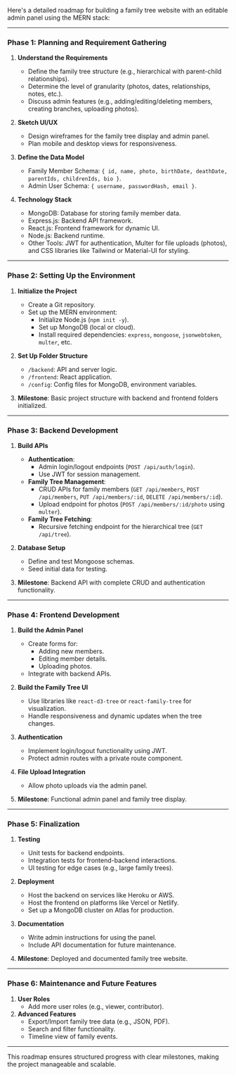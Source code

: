 Here's a detailed roadmap for building a family tree website with an editable admin panel using the MERN stack:

---

### **Phase 1: Planning and Requirement Gathering**
1. **Understand the Requirements**
   - Define the family tree structure (e.g., hierarchical with parent-child relationships).
   - Determine the level of granularity (photos, dates, relationships, notes, etc.).
   - Discuss admin features (e.g., adding/editing/deleting members, creating branches, uploading photos).

2. **Sketch UI/UX**
   - Design wireframes for the family tree display and admin panel.
   - Plan mobile and desktop views for responsiveness.

3. **Define the Data Model**
   - Family Member Schema: `{ id, name, photo, birthDate, deathDate, parentIds, childrenIds, bio }`.
   - Admin User Schema: `{ username, passwordHash, email }`.

4. **Technology Stack**
   - MongoDB: Database for storing family member data.
   - Express.js: Backend API framework.
   - React.js: Frontend framework for dynamic UI.
   - Node.js: Backend runtime.
   - Other Tools: JWT for authentication, Multer for file uploads (photos), and CSS libraries like Tailwind or Material-UI for styling.

---

### **Phase 2: Setting Up the Environment**
1. **Initialize the Project**
   - Create a Git repository.
   - Set up the MERN environment:
     - Initialize Node.js (`npm init -y`).
     - Set up MongoDB (local or cloud).
     - Install required dependencies: `express`, `mongoose`, `jsonwebtoken`, `multer`, etc.

2. **Set Up Folder Structure**
   - `/backend`: API and server logic.
   - `/frontend`: React application.
   - `/config`: Config files for MongoDB, environment variables.

3. **Milestone**: Basic project structure with backend and frontend folders initialized.














---

### **Phase 3: Backend Development**
1. **Build APIs**
   - **Authentication**:
     - Admin login/logout endpoints (`POST /api/auth/login`).
     - Use JWT for session management.
   - **Family Tree Management**:
     - CRUD APIs for family members (`GET /api/members`, `POST /api/members`, `PUT /api/members/:id`, `DELETE /api/members/:id`).
     - Upload endpoint for photos (`POST /api/members/:id/photo` using `multer`).
   - **Family Tree Fetching**:
     - Recursive fetching endpoint for the hierarchical tree (`GET /api/tree`).

2. **Database Setup**
   - Define and test Mongoose schemas.
   - Seed initial data for testing.

3. **Milestone**: Backend API with complete CRUD and authentication functionality.

---

### **Phase 4: Frontend Development**
1. **Build the Admin Panel**
   - Create forms for:
     - Adding new members.
     - Editing member details.
     - Uploading photos.
   - Integrate with backend APIs.

2. **Build the Family Tree UI**
   - Use libraries like `react-d3-tree` or `react-family-tree` for visualization.
   - Handle responsiveness and dynamic updates when the tree changes.

3. **Authentication**
   - Implement login/logout functionality using JWT.
   - Protect admin routes with a private route component.

4. **File Upload Integration**
   - Allow photo uploads via the admin panel.

5. **Milestone**: Functional admin panel and family tree display.

---

### **Phase 5: Finalization**
1. **Testing**
   - Unit tests for backend endpoints.
   - Integration tests for frontend-backend interactions.
   - UI testing for edge cases (e.g., large family trees).

2. **Deployment**
   - Host the backend on services like Heroku or AWS.
   - Host the frontend on platforms like Vercel or Netlify.
   - Set up a MongoDB cluster on Atlas for production.

3. **Documentation**
   - Write admin instructions for using the panel.
   - Include API documentation for future maintenance.

4. **Milestone**: Deployed and documented family tree website.

---

### **Phase 6: Maintenance and Future Features**
1. **User Roles**
   - Add more user roles (e.g., viewer, contributor).
2. **Advanced Features**
   - Export/Import family tree data (e.g., JSON, PDF).
   - Search and filter functionality.
   - Timeline view of family events.

---

This roadmap ensures structured progress with clear milestones, making the project manageable and scalable.